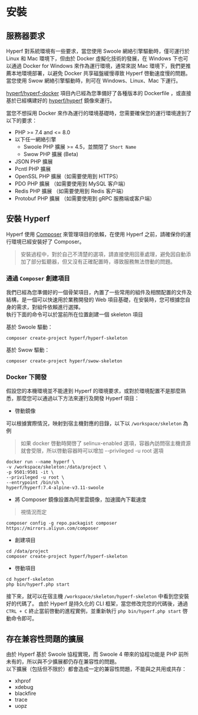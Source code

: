# 安裝

## 服務器要求

Hyperf 對系統環境有一些要求，當您使用 Swoole 網絡引擎驅動時，僅可運行於 Linux 和 Mac 環境下，但由於 Docker 虛擬化技術的發展，在 Windows 下也可以通過 Docker for Windows 來作為運行環境，通常來説 Mac 環境下，我們更推薦本地環境部署，以避免 Docker 共享磁盤緩慢導致 Hyperf 啓動速度慢的問題。當您使用 Swow 網絡引擎驅動時，則可在 Windows、Linux、Mac 下運行。

[hyperf/hyperf-docker](https://github.com/hyperf/hyperf-docker) 項目內已經為您準備好了各種版本的 Dockerfile ，或直接基於已經構建好的 [hyperf/hyperf](https://hub.docker.com/r/hyperf/hyperf) 鏡像來運行。   

當您不想採用 Docker 來作為運行的環境基礎時，您需要確保您的運行環境達到了以下的要求：   

 - PHP >= 7.4 and <= 8.0
 - 以下任一網絡引擎
   - Swoole PHP 擴展 >= 4.5，並關閉了 `Short Name`
   - Swow PHP 擴展 (Beta)
 - JSON PHP 擴展
 - Pcntl PHP 擴展
 - OpenSSL PHP 擴展（如需要使用到 HTTPS）
 - PDO PHP 擴展 （如需要使用到 MySQL 客户端）
 - Redis PHP 擴展 （如需要使用到 Redis 客户端）
 - Protobuf PHP 擴展 （如需要使用到 gRPC 服務端或客户端）


## 安裝 Hyperf

Hyperf 使用 [Composer](https://getcomposer.org) 來管理項目的依賴，在使用 Hyperf 之前，請確保你的運行環境已經安裝好了 Composer。

> 安裝過程中，對於自己不清楚的選項，請直接使用回車處理，避免因自動添加了部分監聽器，但又沒有正確配置時，導致服務無法啓動的問題。

### 通過 `Composer` 創建項目

我們已經為您準備好的一個骨架項目，內置了一些常用的組件及相關配置的文件及結構，是一個可以快速用於業務開發的 Web 項目基礎，在安裝時，您可根據您自身的需求，對組件依賴進行選擇。   
執行下面的命令可以於當前所在位置創建一個 skeleton 項目

基於 Swoole 驅動：   
```
composer create-project hyperf/hyperf-skeleton 
```
基於 Swow 驅動：   
```
composer create-project hyperf/swow-skeleton 
```

### Docker 下開發

假設您的本機環境並不能達到 Hyperf 的環境要求，或對於環境配置不是那麼熟悉，那麼您可以通過以下方法來運行及開發 Hyperf 項目：

- 啓動鏡像

可以根據實際情況，映射到宿主機對應的目錄，以下以 `/workspace/skeleton` 為例

> 如果 docker 啓動時開啓了 selinux-enabled 選項，容器內訪問宿主機資源就會受限，所以啓動容器時可以增加 --privileged -u root 選項

```shell
docker run --name hyperf \
-v /workspace/skeleton:/data/project \
-p 9501:9501 -it \
--privileged -u root \
--entrypoint /bin/sh \
hyperf/hyperf:7.4-alpine-v3.11-swoole
```

- 將 Composer 鏡像設置為阿里雲鏡像，加速國內下載速度

> 視情況而定

```shell
composer config -g repo.packagist composer https://mirrors.aliyun.com/composer
```

- 創建項目

```shell
cd /data/project
composer create-project hyperf/hyperf-skeleton
```

- 啓動項目

```shell
cd hyperf-skeleton
php bin/hyperf.php start
```

接下來，就可以在宿主機 `/workspace/skeleton/hyperf-skeleton` 中看到您安裝好的代碼了。
由於 Hyperf 是持久化的 CLI 框架，當您修改完您的代碼後，通過 `CTRL + C` 終止當前啓動的進程實例，並重新執行 `php bin/hyperf.php start` 啓動命令即可。

## 存在兼容性問題的擴展

由於 Hyperf 基於 Swoole 協程實現，而 Swoole 4 帶來的協程功能是 PHP 前所未有的，所以與不少擴展都仍存在兼容性的問題。   
以下擴展（包括但不限於）都會造成一定的兼容性問題，不能與之共用或共存：

- xhprof
- xdebug
- blackfire
- trace
- uopz
